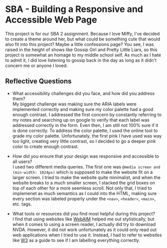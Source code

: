 # SBA - Building a Responsive and Accessible Web Page

This project is for our SBA 2 assignment. Because I love Miffy, I've decided to create a theme around her, but what could be something cute that would also fit into this project? Maybe a little confessions page? You see, I was raised in the height of shows like Gossip Girl and Pretty Little Liars, so this project is 
somewhat an homage to my middle school self. As much as I hate to admit it, I did love listening to gossip back in the day as long as it didn't concern me or anyone I loved.

## Reflective Questions
- What accessibility challenges did you face, and how did you address them?
  <br>
  My biggest challenge was making sure the ARIA labels were implemented correctly and making sure my color palette had a good enough contrast. I addressed the first concern by constantly referring to my notes and searching up on google to verify that each label was addressed correctly in the form.
  Even then, I am still not 100% sure if it is done correctly. To address the color palette, I used the online tool to grade my color palette. Unfortunately, the first pink I have used was way too light, creating very little contrast, so I decided to go a deeper pink color to create
  enough contrast.
  <br>
- How did you ensure that your design was responsive and accessible to all users?
  <br>
  I used two different media queries. The first one was `@media screen and (min-width: 1024px)` which is supposed to make the website fit on a larger screen. I tried to make the website quite minimalist, and when the website breaks to a much smaller screen, I stacked the grid boxes
  on top of each other for a more seemless scroll. Not only that, I tried to implemenet as much semantics as I could into the HTML, making sure every section was labeled properly under the `<nav>`, `<header>`, `<main>`, etc. tags. 

- What tools or resources did you find most helpful during this project?
  <br>
  I find that using websites like [WebAIM](https://webaim.org/resources/contrastchecker/) helped me out stylistically, but when it comes to using a screen reader, I actually did try to download NVDA. However, it did not work unfortunately as it could only read out web applications when I tried to use it.
  Instead, I had to refer to websites like [W3](https://www.w3.org/WAI/fundamentals/accessibility-intro/) as a guide to see if I am labelling everything correctly.
